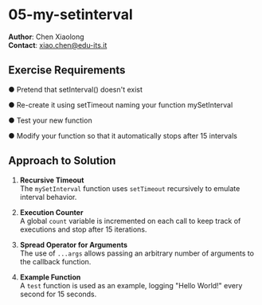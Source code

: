 # 05-my-setinterval

**Author**: Chen Xiaolong  
**Contact**: xiao.chen@edu-its.it

## Exercise Requirements

● Pretend that setInterval() doesn't exist

● Re-create it using setTimeout naming your 
function mySetInterval

● Test your new function

● Modify your function so that it automatically stops after 15 intervals

## Approach to Solution

1. **Recursive Timeout**  
   The `mySetInterval` function uses `setTimeout` recursively to emulate interval behavior.

2. **Execution Counter**  
   A global `count` variable is incremented on each call to keep track of executions and stop after 15 iterations.

3. **Spread Operator for Arguments**  
   The use of `...args` allows passing an arbitrary number of arguments to the callback function.

4. **Example Function**  
   A `test` function is used as an example, logging "Hello World!" every second for 15 seconds.



